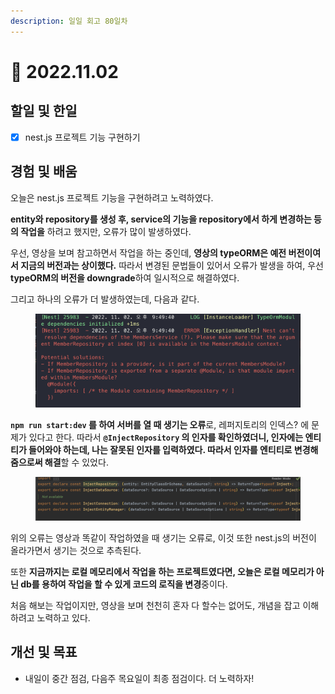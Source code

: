```yaml
---
description: 일일 회고 80일차
---
```


# 🥲 2022.11.02

## 할일 및 한일&#x20;

* [x] nest.js 프로젝트 기능 구현하기&#x20;

## 경험 및 배움&#x20;

오늘은 nest.js 프로젝트 기능을 구현하려고 노력하였다.

**entity와 repository를 생성 후, service의 기능을 repository에서 하게 변경하는 등의 작업을** 하려고 했지만, 오류가 많이 발생하였다.

우선, 영상을 보며 참고하면서 작업을 하는 중인데, **영상의 typeORM은 예전 버전이여서 지금의 버전과는 상이했다.** 따라서 변경된 문법들이 있어서 오류가 발생을 하여, 우선 **typeORM의 버전을 downgrade**하여 일시적으로 해결하였다.

그리고 하나의 오류가 더 발생하였는데, 다음과 같다.

<figure><img src="../.gitbook/assets/image (2).png" alt=""><figcaption></figcaption></figure>

**`npm run start:dev` 를 하여 서버를 열 때 생기는 오류**로, 레퍼지토리의 인덱스? 에 문제가 있다고 한다. 따라서 **`@InjectRepository` 의 인자를 확인하였더니, 인자에는 엔티티가 들어와야 하는데, 나는 잘못된 인자를 입력하였다. 따라서 인자를 엔티티로 변경해줌으로써 해결**할 수 있었다.

<figure><img src="../.gitbook/assets/image (3).png" alt=""><figcaption></figcaption></figure>

위의 오류는 영상과 똑같이 작업하였을 때 생기는 오류로, 이것 또한 nest.js의 버전이 올라가면서 생기는 것으로 추측된다.

또한 **지금까지는 로컬 메모리에서 작업을 하는 프로젝트였다면, 오늘은 로컬 메모리가 아닌 db를 용하여 작업을 할 수 있게 코드의 로직을 변경**중이다.

처음 해보는 작업이지만, 영상을 보며 천천히 혼자 다 할수는 없어도, 개념을 잡고 이해하려고 노력하고 있다.

## 개선 및 목표&#x20;

* 내일이 중간 점검, 다음주 목요일이 최종 점검이다. 더 노력하자!&#x20;
